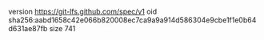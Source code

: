 version https://git-lfs.github.com/spec/v1
oid sha256:aabd1658c42e066b820008ec7ca9a9a914d586304e9cbe1f1e0b64d631ae87fb
size 741

